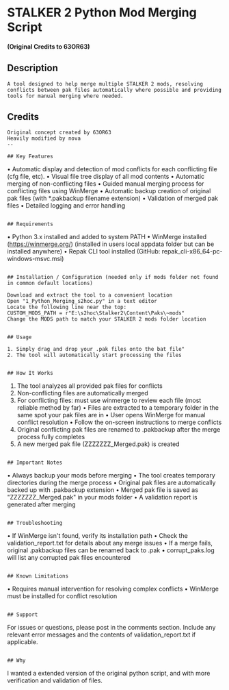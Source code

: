 # STALKER 2 Python Mod Merging Script
#### (Original Credits to 63OR63)

## Description
```
A tool designed to help merge multiple STALKER 2 mods, resolving conflicts between pak files automatically where possible and providing tools for manual merging where needed.
```

## Credits
```
Original concept created by 63OR63
Heavily modified by nova
--

## Key Features
```
• Automatic display and detection of mod conflicts for each conflicting file (cfg file, etc).
• Visual file tree display of all mod contents
• Automatic merging of non-conflicting files
• Guided manual merging process for conflicting files using WinMerge
• Automatic backup creation of original pak files (with *.pakbackup filename extension)
• Validation of merged pak files
• Detailed logging and error handling
```

## Requirements
```
• Python 3.x installed and added to system PATH
• WinMerge installed (https://winmerge.org/) (installed in users local appdata folder but can be installed anywhere)
• Repak CLI tool installed (GitHub: repak_cli-x86_64-pc-windows-msvc.msi)
```

## Installation / Configuration (needed only if mods folder not found in common default locations)
```
    Download and extract the tool to a convenient location
    Open "1_Python_Merging_s2hoc.py" in a text editor
    Locate the following line near the top:
    CUSTOM_MODS_PATH = r"E:\s2hoc\Stalker2\Content\Paks\~mods"
    Change the MODS path to match your STALKER 2 mods folder location
```

## Usage
```
    1. Simply drag and drop your .pak files onto the bat file"
    2. The tool will automatically start processing the files

```

## How It Works
```
1. The tool analyzes all provided pak files for conflicts
2. Non-conflicting files are automatically merged
3. For conflicting files: must use winmerge to review each file (most reliable method by far)
    • Files are extracted to a temporary folder in the same spot your pak files are in
    • User opens WinMerge for manual conflict resolution
    • Follow the on-screen instructions to merge conflicts
4. Original conflicting pak files are renamed to .pakbackup after the merge process fully completes
5. A new merged pak file (ZZZZZZZ_Merged.pak) is created
```

## Important Notes
```
• Always backup your mods before merging
• The tool creates temporary directories during the merge process
• Original pak files are automatically backed up with .pakbackup extension
• Merged pak file is saved as "ZZZZZZZ_Merged.pak" in your mods folder
• A validation report is generated after merging
```

## Troubleshooting
```
• If WinMerge isn't found, verify its installation path
• Check the validation_report.txt for details about any merge issues
• If a merge fails, original .pakbackup files can be renamed back to .pak
• corrupt_paks.log will list any corrupted pak files encountered
```

## Known Limitations
```
• Requires manual intervention for resolving complex conflicts
• WinMerge must be installed for conflict resolution
```

## Support
```
For issues or questions, please post in the comments section. Include any relevant error messages and the contents of validation_report.txt if applicable.
```

## Why
```
I wanted a extended version of the original python script, and with more verification and validation of files.
```
